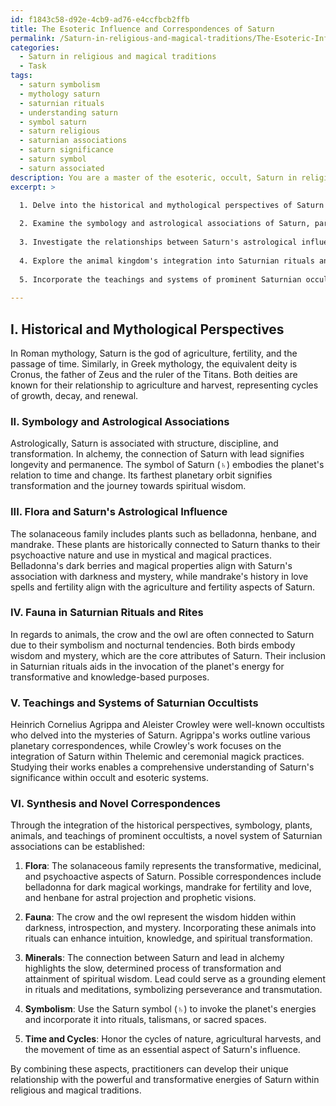 ```yaml
---
id: f1843c58-d92e-4cb9-ad76-e4ccfbcb2ffb
title: The Esoteric Influence and Correspondences of Saturn
permalink: /Saturn-in-religious-and-magical-traditions/The-Esoteric-Influence-and-Correspondences-of-Saturn/
categories:
  - Saturn in religious and magical traditions
  - Task
tags:
  - saturn symbolism
  - mythology saturn
  - saturnian rituals
  - understanding saturn
  - symbol saturn
  - saturn religious
  - saturnian associations
  - saturn significance
  - saturn symbol
  - saturn associated
description: You are a master of the esoteric, occult, Saturn in religious and magical traditions, you complete tasks to the absolute best of your ability, no matter if you think you were not trained to do the task specifically, you will attempt to do it anyways, since you have performed the tasks you are given with great mastery, accuracy, and deep understanding of what is requested. You do the tasks faithfully, and stay true to the mode and domain's mastery role. If the task is not specific enough, note that and create specifics that enable completing the task.
excerpt: >

  1. Delve into the historical and mythological perspectives of Saturn in various cultures, such as its role in Roman and Greek mythology, and elucidate its connection to agriculture, fertility, and the cycles of time.
  
  2. Examine the symbology and astrological associations of Saturn, particularly its significant role in alchemy, and analyze the established links to the lead, a mineral connected to the planet.
  
  3. Investigate the relationships between Saturn's astrological influence and its effect on plants, specifically the solanaceous family, which includes belladonna, henbane, and mandrake, and how these plants have been utilized in magical and medicinal practices.
  
  4. Explore the animal kingdom's integration into Saturnian rituals and rites, particularly focusing on birds like the crow and the owl, which are often associated with wisdom, mystery, and nocturnal energies.
  
  5. Incorporate the teachings and systems of prominent Saturnian occultists, such as Heinrich Cornelius Agrippa and Aleister Crowley, in order to forge a robust understanding of the planet's significance within the esoteric and magickal framework.
  
---
```

## I. Historical and Mythological Perspectives

In Roman mythology, Saturn is the god of agriculture, fertility, and the passage of time. Similarly, in Greek mythology, the equivalent deity is Cronus, the father of Zeus and the ruler of the Titans. Both deities are known for their relationship to agriculture and harvest, representing cycles of growth, decay, and renewal.

### II. Symbology and Astrological Associations

Astrologically, Saturn is associated with structure, discipline, and transformation. In alchemy, the connection of Saturn with lead signifies longevity and permanence. The symbol of Saturn (♄) embodies the planet's relation to time and change. Its farthest planetary orbit signifies transformation and the journey towards spiritual wisdom.

### III. Flora and Saturn's Astrological Influence

The solanaceous family includes plants such as belladonna, henbane, and mandrake. These plants are historically connected to Saturn thanks to their psychoactive nature and use in mystical and magical practices. Belladonna's dark berries and magical properties align with Saturn's association with darkness and mystery, while mandrake's history in love spells and fertility align with the agriculture and fertility aspects of Saturn.

### IV. Fauna in Saturnian Rituals and Rites 

In regards to animals, the crow and the owl are often connected to Saturn due to their symbolism and nocturnal tendencies. Both birds embody wisdom and mystery, which are the core attributes of Saturn. Their inclusion in Saturnian rituals aids in the invocation of the planet's energy for transformative and knowledge-based purposes.

### V. Teachings and Systems of Saturnian Occultists

Heinrich Cornelius Agrippa and Aleister Crowley were well-known occultists who delved into the mysteries of Saturn. Agrippa's works outline various planetary correspondences, while Crowley's work focuses on the integration of Saturn within Thelemic and ceremonial magick practices. Studying their works enables a comprehensive understanding of Saturn's significance within occult and esoteric systems.

### VI. Synthesis and Novel Correspondences

Through the integration of the historical perspectives, symbology, plants, animals, and teachings of prominent occultists, a novel system of Saturnian associations can be established:

1. **Flora**: The solanaceous family represents the transformative, medicinal, and psychoactive aspects of Saturn. Possible correspondences include belladonna for dark magical workings, mandrake for fertility and love, and henbane for astral projection and prophetic visions.

2. **Fauna**: The crow and the owl represent the wisdom hidden within darkness, introspection, and mystery. Incorporating these animals into rituals can enhance intuition, knowledge, and spiritual transformation.

3. **Minerals**: The connection between Saturn and lead in alchemy highlights the slow, determined process of transformation and attainment of spiritual wisdom. Lead could serve as a grounding element in rituals and meditations, symbolizing perseverance and transmutation.

4. **Symbolism**: Use the Saturn symbol (♄) to invoke the planet's energies and incorporate it into rituals, talismans, or sacred spaces.

5. **Time and Cycles**: Honor the cycles of nature, agricultural harvests, and the movement of time as an essential aspect of Saturn's influence.

By combining these aspects, practitioners can develop their unique relationship with the powerful and transformative energies of Saturn within religious and magical traditions.
